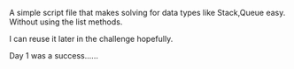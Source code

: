 A simple script file that makes solving for data types like Stack,Queue easy. 
Without using the list methods.

I can reuse it later in the challenge hopefully.

Day 1 was a success......